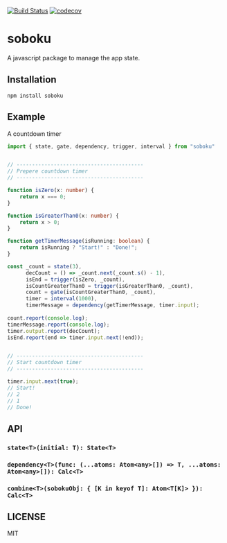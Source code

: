 [![Build Status](https://travis-ci.org/YooShibu/soboku.svg?branch=master)](https://travis-ci.org/YooShibu/soboku)
[![codecov](https://codecov.io/gh/YooShibu/soboku/branch/master/graph/badge.svg)](https://codecov.io/gh/YooShibu/soboku)


# soboku

A javascript package to manage the app state.

## Installation

    npm install soboku

## Example
A countdown timer
~~~ typescript
import { state, gate, dependency, trigger, interval } from "soboku"


// -----------------------------------------
// Prepere countdown timer
// -----------------------------------------

function isZero(x: number) {
    return x === 0;
}

function isGreaterThan0(x: number) {
    return x > 0;
}

function getTimerMessage(isRunning: boolean) {
    return isRunning ? "Start!" : "Done!";
}

const _count = state(3),
      decCount = () => _count.next(_count.s() - 1),
      isEnd = trigger(isZero, _count),
      isCountGreaterThan0 = trigger(isGreaterThan0, _count),
      count = gate(isCountGreaterThan0, _count),
      timer = interval(1000),
      timerMessage = dependency(getTimerMessage, timer.input);
      
count.report(console.log);
timerMessage.report(console.log);
timer.output.report(decCount);
isEnd.report(end => timer.input.next(!end));


// -----------------------------------------
// Start countdown timer
// -----------------------------------------

timer.input.next(true);
// Start!
// 2
// 1
// Done!

~~~

## API

### `state<T>(initial: T): State<T>`
### `dependency<T>(func: (...atoms: Atom<any>[]) => T, ...atoms: Atom<any>[]): Calc<T>`
### `combine<T>(sobokuObj: { [K in keyof T]: Atom<T[K]> }): Calc<T>`

## LICENSE
MIT